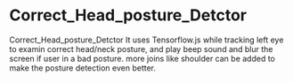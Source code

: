 # Correct_Head_posture_Detctor
Correct_Head_posture_Detctor
It uses Tensorflow.js while tracking left eye to examin correct head/neck posture, and play beep sound and blur the screen if user in a bad posture.
more joins like shoulder can be added to make the posture detection even better.
